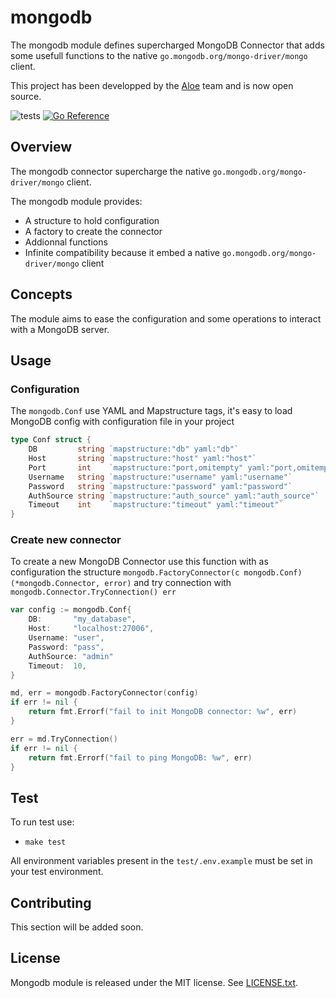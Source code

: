 # mongodb

The mongodb module defines supercharged MongoDB Connector that adds some usefull functions to the native `go.mongodb.org/mongo-driver/mongo` client.

This project has been developped by the [Aloe](https://www.aloe-corp.com/) team and is now open source.

![tests](https://github.com/Aloe-Corporation/mongodb/actions/workflows/go.yml/badge.svg)
[![Go Reference](https://pkg.go.dev/badge/github.com/Aloe-Corporation/mongodb.svg)](https://pkg.go.dev/github.com/Aloe-Corporation/mongodb)

## Overview

The mongodb connector supercharge the native `go.mongodb.org/mongo-driver/mongo` client.

The mongodb module provides:

-   A structure to hold configuration
-   A factory to create the connector
-   Addionnal functions
-   Infinite compatibility because it embed a native `go.mongodb.org/mongo-driver/mongo` client

## Concepts

The module aims to ease the configuration and some operations to interact with a MongoDB server.

## Usage

### Configuration

The `mongodb.Conf` use YAML and Mapstructure tags, it's easy to load MongoDB config with configuration file in your project

```go
type Conf struct {
	DB         string `mapstructure:"db" yaml:"db"`                         // Name of the database.
	Host       string `mapstructure:"host" yaml:"host"`                     // URL to reach the mongoDB server.
	Port       int    `mapstructure:"port,omitempty" yaml:"port,omitempty"` // Optionnal port, if set to 0 it won't be processed.
	Username   string `mapstructure:"username" yaml:"username"`             // Credential to authenticate to the db.
	Password   string `mapstructure:"password" yaml:"password"`             // Credential to authenticate to the db.
	AuthSource string `mapstructure:"auth_source" yaml:"auth_source"`       // Database to check authentication
	Timeout    int    `mapstructure:"timeout" yaml:"timeout"`               // Connection timeout in seconds
}
```

### Create new connector

To create a new MongoDB Connector use this function with as configuration the structure `mongodb.FactoryConnector(c mongodb.Conf) (*mongodb.Connector, error)` and try connection with `mongodb.Connector.TryConnection() err`

```go
var config := mongodb.Conf{
	DB:       "my_database",
	Host:     "localhost:27006",
	Username: "user",
	Password: "pass",
	AuthSource: "admin"
	Timeout:  10,
}

md, err = mongodb.FactoryConnector(config)
if err != nil {
	return fmt.Errorf("fail to init MongoDB connector: %w", err)
}

err = md.TryConnection()
if err != nil {
	return fmt.Errorf("fail to ping MongoDB: %w", err)
}

```

## Test

To run test use:

-   `make test`

All environment variables present in the `test/.env.example` must be set in your test environment.

## Contributing

This section will be added soon.

## License

Mongodb module is released under the MIT license. See [LICENSE.txt](./LICENSE).
